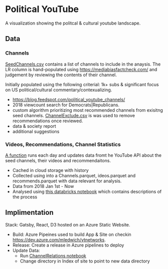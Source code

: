# Political YouTube

A visualization showing the politcal & cultural youtube landscape.

## Data

### Channels
[SeedChannels.csv](Data/SeedChannels.csv) contains a list of channels to include in the anaysis. The LR column is hand-populated using https://mediabiasfactcheck.com/ and judgement by reviewing the contents of their channel. 

Initially populated using the following criterial: 1k+ subs & significant focus on US political/cultural commentary/contexualizing.

- https://blog.feedspot.com/political_youtube_channels/
- 2018 viewcount search for Democrats|Republicans.
- custom algorithm prioritizing most recommended channels from exisitng seed channels. [ChannelExclude.csv](Data/ChannelExclude.csv) is was used to remove recommendations once reviewed.
- data & society report
- additional suggestions

### Videos, Recommendations, Channel Statistics

[A function](App/YtFunctions/YtFunctions.cs) runs each day and updates data fromt he YouTube API about the seed channels, their videos and recommendaitons.
- Cached in cloud storage with history
- Collected using into a Channels.parquet, ideos.parquet and recommends.parquet with data relevant for analysis.
- Data from 2018 Jan 1st - Now
- Analysed using [this databricks notebook](https://databricks-prod-cloudfront.cloud.databricks.com/public/4027ec902e239c93eaaa8714f173bcfc/5467014801025226/1340434901968186/7194280856364978/latest.html) which contains descriptions of the process

## Implimentation

Stack: Gatsby, React, D3 hosted on an Azure Static Website.

- Build: Azure Pipeines used to build App & Site on checkin https://dev.azure.com/mledwich/ytnetworks. 
- Release: Create a release in Azure pipelines to deploy
- Update Data: 
    - Run [ChannelRelations notebook](https://community.cloud.databricks.com/?o=5467014801025226#notebook/1340434901968186/command/1340434901968187) 
    - Change directory in Index of site to point to new data directory


